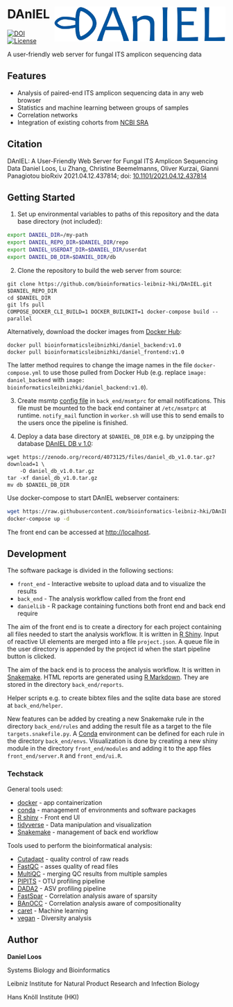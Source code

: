 # DAnIEL <a href='https://sbi.hki-jena.de/daniel'><img src='front_end/www/img/DAnIEL_logo.png' align="right" height="80px" /></a>

<!-- badges: start -->
[![DOI](https://zenodo.org/badge/DOI/10.5281/zenodo.4146884.svg)](https://doi.org/10.5281/zenodo.4146884)
[![License](https://img.shields.io/badge/License-BSD%202--Clause-orange.svg)](https://opensource.org/licenses/BSD-2-Clause)
<!-- badges: end -->

A user-friendly web server for fungal ITS amplicon sequencing data

## Features
* Analysis of paired-end ITS amplicon sequencing data in any web browser
* Statistics and machine learning between groups of samples
* Correlation networks
* Integration of existing cohorts from [NCBI SRA](https://www.ncbi.nlm.nih.gov/sra)

## Citation
DAnIEL: A User-Friendly Web Server for Fungal ITS Amplicon Sequencing Data
Daniel Loos, Lu Zhang, Christine Beemelmanns, Oliver Kurzai, Gianni Panagiotou
bioRxiv 2021.04.12.437814; doi: [10.1101/2021.04.12.437814](https://doi.org/10.1101/2021.04.12.437814)

## Getting Started

1. Set up environmental variables to paths of this repository and the data base directory (not included):

```sh
export DANIEL_DIR=/my-path
export DANIEL_REPO_DIR=$DANIEL_DIR/repo
export DANIEL_USERDAT_DIR=$DANIEL_DIR/userdat
export DANIEL_DB_DIR=$DANIEL_DIR/db
```

2. Clone the repository to build the web server from source:
```
git clone https://github.com/bioinformatics-leibniz-hki/DAnIEL.git $DANIEL_REPO_DIR
cd $DANIEL_DIR
git lfs pull
COMPOSE_DOCKER_CLI_BUILD=1 DOCKER_BUILDKIT=1 docker-compose build --parallel
```

Alternatively, download the docker images from [Docker Hub](https://hub.docker.com/orgs/bioinformaticsleibnizhki):
```
docker pull bioinformaticsleibnizhki/daniel_backend:v1.0
docker pull bioinformaticsleibnizhki/daniel_frontend:v1.0
```

The latter method requires to change the image names in the file `docker-compose.yml` to use those pulled from Docker Hub (e.g. replace `ìmage: daniel_backend` with `image: bioinformaticsleibnizhki/daniel_backend:v1.0`).

3. Create msmtp [config file](https://marlam.de/msmtp/msmtp.html) in `back_end/msmtprc` for email notifications.
This file must be mounted to the back end container at `/etc/msmtprc` at runtime.
`notify_mail` function in `worker.sh` will use this to send emails to the users once the pipeline is finished.

4. Deploy a data base directory at `$DANIEL_DB_DIR` e.g. by unzipping the database [DAnIEL DB v 1.0](https://doi.org/10.5281/zenodo.4073125):

```
wget https://zenodo.org/record/4073125/files/daniel_db_v1.0.tar.gz?download=1 \
	-O daniel_db_v1.0.tar.gz
tar -xf daniel_db_v1.0.tar.gz
mv db $DANIEL_DB_DIR
```

Use docker-compose to start DAnIEL webserver containers:

```sh
wget https://raw.githubusercontent.com/bioinformatics-leibniz-hki/DAnIEL/main/docker-compose.yml
docker-compose up -d
```

The front end can be accessed at [http://localhost](http://localhost).

## Development
The software package is divided in the following sections:

* `front_end` - Interactive website to upload data and to visualize the results
* `back_end` - The analysis workflow called from the front end
* `danielLib` - R package containing functions both front end and back end require

The aim of the front end is to create a directory for each project containing all files needed to start the analysis workflow.
It is written in [R Shiny](https://shiny.rstudio.com/).
Input of reactive UI elements are merged into a file `project.json`.
A queue file in the user directory is appended by the project id when the start pipeline button is clicked.

The aim of the back end is to process the analysis workflow.
It is written in [Snakemake](https://snakemake.readthedocs.io/en/stable/).
HTML reports are generated using [R Markdown](https://rmarkdown.rstudio.com/).
They are stored in the directory `back_end/reports`.

Helper scripts e.g. to create bibtex files and the sqlite data base are stored at `back_end/helper`.

New features can be added by creating a new Snakemake rule in the directory `back_end/rules` and adding the result file as a target to the file `targets.snakefile.py`.
A [Conda](https://conda.io/en/latest/) environment can be defined for each rule in the directory `back_end/envs`.
Visualization is done by creating a new shiny module in the directory `front_end/modules` and adding it to the app files `front_end/server.R` and `front_end/ui.R`.

### Techstack

General tools used:

* [docker](https://www.docker.com/) - app containerization
* [conda](https://conda.io/en/latest/) - management of environments and software packages
* [R shiny](https://shiny.rstudio.com/) - Front end UI
* [tidyverse](https://www.tidyverse.org/) - Data manipulation and visualization
* [Snakemake](https://snakemake.readthedocs.io/en/stable/) - management of back end workflow

Tools used to perform the bioinformatical analysis:

* [Cutadapt](https://cutadapt.readthedocs.io/en/stable/) - quality control of raw reads
* [FastQC](https://www.bioinformatics.babraham.ac.uk/projects/fastqc/) - asses quality of read files
* [MultiQC](https://multiqc.info/) - merging QC results from multiple samples
* [PIPITS](https://github.com/hsgweon/pipits) - OTU profiling pipeline
* [DADA2](https://benjjneb.github.io/dada2/index.html) - ASV profiling pipeline
* [FastSpar](https://github.com/scwatts/fastspar) - Correlation analysis aware of sparsity
* [BAnOCC](https://bioconductor.org/packages/release/bioc/html/banocc.html) - Correlation analysis aware of compositionality
* [caret](http://topepo.github.io/caret/index.html) - Machine learning
* [vegan](https://cran.r-project.org/web/packages/vegan/) - Diversity analysis

## Author
**Daniel Loos**

Systems Biology and Bioinformatics

Leibniz Institute for Natural Product Research and Infection Biology

Hans Knöll Institute (HKI)
